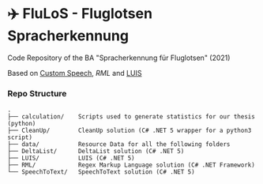 # ✈️ FluLoS - Fluglotsen Spracherkennung

Code Repository of the BA "Spracherkennung für Fluglotsen" (2021)

Based on [Custom Speech](https://speech.microsoft.com/customspeech), *RML* and [LUIS](https://luis.ai)

### Repo Structure
```
.
├── calculation/    Scripts used to generate statistics for our thesis (python)
├── CleanUp/        CleanUp solution (C# .NET 5 wrapper for a python3 script)
├── data/           Resource Data for all the following folders
├── DeltaList/      DeltaList solution (C# .NET 5)
├── LUIS/           LUIS (C# .NET 5)
├── RML/            Regex Markup Language solution (C# .NET Framework)
└── SpeechToText/   SpeechToText solution (C# .NET 5)
```

<!--
# Contributors
![](https://avatars.githubusercontent.com/u/78963050?s=20) vettaioa
![](https://avatars.githubusercontent.com/u/40953430?s=20) hauptpas
-->